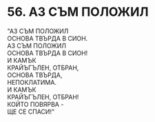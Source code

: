 # 56. АЗ СЪМ ПОЛОЖИЛ  
  
"АЗ СЪМ ПОЛОЖИЛ  
ОСНОВА ТВЪРДА В СИОН.  
АЗ СЪМ ПОЛОЖИЛ  
ОСНОВА ТВЪРДА В СИОН!  
И КАМЪК  
КРАЙЪГЪЛЕН, ОТБРАН,  
ОСНОВА ТВЪРДА,  
НЕПОКЛАТИМА.  
И КАМЪК  
КРАЙЪГЪЛЕН, ОТБРАН!  
КОЙТО ПОВЯРВА -  
ЩЕ СЕ СПАСИ!"  
